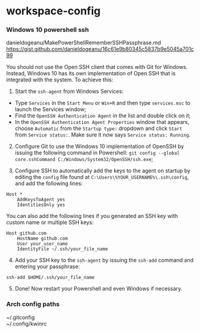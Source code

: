 # workspace-config

### Windows 10 powershell ssh  
danieldogeanu/MakePowerShellRememberSSHPassphrase.md  
https://gist.github.com/danieldogeanu/16c61e9b80345c5837b9e5045a701c99  

You should not use the Open SSH client that comes with Git for Windows. Instead, Windows 10 has its own implementation of Open SSH that is integrated with the system. To achieve this:

1. Start the `ssh-agent` from Windows Services: 
  - Type `Services` in the `Start Menu` or `Win+R` and then type `services.msc` to launch the Services window;
  - Find the `OpenSSH Authentication Agent` in the list and double click on it;
  - In the `OpenSSH Authentication Agent Properties` window that appears, choose `Automatic` from the `Startup type:` dropdown and click `Start` from `Service status:`. Make sure it now says `Service status: Running`.

2. Configure Git to use the Windows 10 implementation of OpenSSH by issuing the following command in Powershell: `git config --global core.sshCommand C:/Windows/System32/OpenSSH/ssh.exe`;

3. Configure SSH to automatically add the keys to the agent on startup by editing the `config` file found at `C:\Users\%YOUR_USERNAME%\.ssh\config`, and add the following lines:
```
Host *
	AddKeysToAgent yes
	IdentitiesOnly yes
```
  You can also add the following lines if you generated an SSH key with custom name or multiple SSH keys:
```
Host github.com
	HostName github.com
	User your_user_name
	IdentityFile ~/.ssh/your_file_name
```

4. Add your SSH key to the `ssh-agent` by issuing the `ssh-add` command and entering your passphrase:
```
ssh-add $HOME/.ssh/your_file_name
```

5. Done! Now restart your Powershell and even Windows if necessary.

### Arch config paths  
~/.gitconfig  
~/.config/kwinrc  
